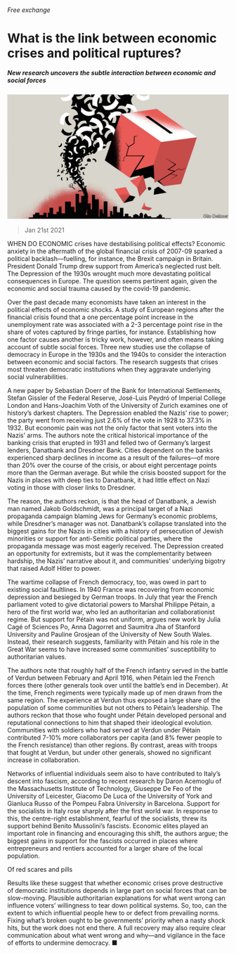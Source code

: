 ###### Free exchange

# What is the link between economic crises and political ruptures? 

##### New research uncovers the subtle interaction between economic and social forces 

![image](images/20210123_FND000_1.jpg) 

> Jan 21st 2021 


WHEN DO ECONOMIC crises have destabilising political effects? Economic anxiety in the aftermath of the global financial crisis of 2007-09 sparked a political backlash—fuelling, for instance, the Brexit campaign in Britain. President Donald Trump drew support from America’s neglected rust belt. The Depression of the 1930s wrought much more devastating political consequences in Europe. The question seems pertinent again, given the economic and social trauma caused by the covid-19 pandemic.


Over the past decade many economists have taken an interest in the political effects of economic shocks. A study of European regions after the financial crisis found that a one percentage point increase in the unemployment rate was associated with a 2-3 percentage point rise in the share of votes captured by fringe parties, for instance. Establishing how one factor causes another is tricky work, however, and often means taking account of subtle social forces. Three new studies use the collapse of democracy in Europe in the 1930s and the 1940s to consider the interaction between economic and social factors. The research suggests that crises most threaten democratic institutions when they aggravate underlying social vulnerabilities.



A new paper by Sebastian Doerr of the Bank for International Settlements, Stefan Gissler of the Federal Reserve, José-Luis Peydró of Imperial College London and Hans-Joachim Voth of the University of Zurich examines one of history’s darkest chapters. The Depression enabled the Nazis’ rise to power; the party went from receiving just 2.6% of the vote in 1928 to 37.3% in 1932. But economic pain was not the only factor that sent voters into the Nazis’ arms. The authors note the critical historical importance of the banking crisis that erupted in 1931 and felled two of Germany’s largest lenders, Danatbank and Dresdner Bank. Cities dependent on the banks experienced sharp declines in income as a result of the failures—of more than 20% over the course of the crisis, or about eight percentage points more than the German average. But while the crisis boosted support for the Nazis in places with deep ties to Danatbank, it had little effect on Nazi voting in those with closer links to Dresdner.


The reason, the authors reckon, is that the head of Danatbank, a Jewish man named Jakob Goldschmidt, was a principal target of a Nazi propaganda campaign blaming Jews for Germany’s economic problems, while Dresdner’s manager was not. Danatbank’s collapse translated into the biggest gains for the Nazis in cities with a history of persecution of Jewish minorities or support for anti-Semitic political parties, where the propaganda message was most eagerly received. The Depression created an opportunity for extremists, but it was the complementarity between hardship, the Nazis’ narrative about it, and communities’ underlying bigotry that raised Adolf Hitler to power.


The wartime collapse of French democracy, too, was owed in part to existing social faultlines. In 1940 France was recovering from economic depression and besieged by German troops. In July that year the French parliament voted to give dictatorial powers to Marshal Philippe Pétain, a hero of the first world war, who led an authoritarian and collaborationist regime. But support for Pétain was not uniform, argues new work by Julia Cagé of Sciences Po, Anna Dagorret and Saumitra Jha of Stanford University and Pauline Grosjean of the University of New South Wales. Instead, their research suggests, familiarity with Pétain and his role in the Great War seems to have increased some communities’ susceptibility to authoritarian values.


The authors note that roughly half of the French infantry served in the battle of Verdun between February and April 1916, when Pétain led the French forces there (other generals took over until the battle’s end in December). At the time, French regiments were typically made up of men drawn from the same region. The experience at Verdun thus exposed a large share of the population of some communities but not others to Pétain’s leadership. The authors reckon that those who fought under Pétain developed personal and reputational connections to him that shaped their ideological evolution. Communities with soldiers who had served at Verdun under Pétain contributed 7-10% more collaborators per capita (and 8% fewer people to the French resistance) than other regions. By contrast, areas with troops that fought at Verdun, but under other generals, showed no significant increase in collaboration.


Networks of influential individuals seem also to have contributed to Italy’s descent into fascism, according to recent research by Daron Acemoglu of the Massachusetts Institute of Technology, Giuseppe De Feo of the University of Leicester, Giacomo De Luca of the University of York and Gianluca Russo of the Pompeu Fabra University in Barcelona. Support for the socialists in Italy rose sharply after the first world war. In response to this, the centre-right establishment, fearful of the socialists, threw its support behind Benito Mussolini’s fascists. Economic elites played an important role in financing and encouraging this shift, the authors argue; the biggest gains in support for the fascists occurred in places where entrepreneurs and rentiers accounted for a larger share of the local population.

Of red scares and pills


Results like these suggest that whether economic crises prove destructive of democratic institutions depends in large part on social forces that can be slow-moving. Plausible authoritarian explanations for what went wrong can influence voters’ willingness to tear down political systems. So, too, can the extent to which influential people hew to or defect from prevailing norms. Fixing what’s broken ought to be governments’ priority when a nasty shock hits, but the work does not end there. A full recovery may also require clear communication about what went wrong and why—and vigilance in the face of efforts to undermine democracy. ■

